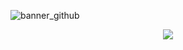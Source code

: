 ![banner_github](https://user-images.githubusercontent.com/63088252/171119093-bd3b178a-14c8-4228-aa43-69b455b49f19.jpg)
<p align="center">
  <img src="http://some_place.com/image.pn](https://user-images.githubusercontent.com/63088252/171119093-bd3b178a-14c8-4228-aa43-69b455b49f19.jpg" />
</p>
